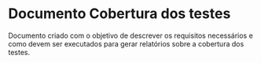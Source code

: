 # Documento Cobertura dos testes

 Documento criado com o objetivo de descrever os requisitos necessários e como devem ser executados para gerar relatórios sobre a cobertura dos testes.
